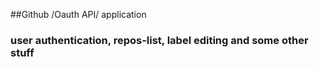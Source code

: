 ##Github /Oauth API/ application

### user authentication, repos-list, label editing and some other stuff
